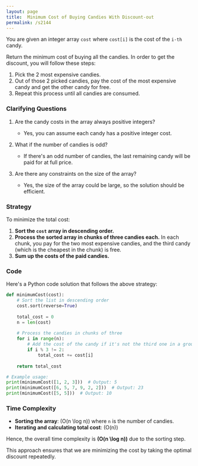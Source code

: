 ```yaml
---
layout: page
title:  Minimum Cost of Buying Candies With Discount-out
permalink: /s2144
---
```


You are given an integer array `cost` where `cost[i]` is the cost of the `i-th` candy.

Return the minimum cost of buying all the candies. In order to get the discount, you will follow these steps:

1. Pick the 2 most expensive candies.
2. Out of those 2 picked candies, pay the cost of the most expensive candy and get the other candy for free.
3. Repeat this process until all candies are consumed.

### Clarifying Questions

1. Are the candy costs in the array always positive integers?
   - Yes, you can assume each candy has a positive integer cost.
   
2. What if the number of candies is odd?
   - If there's an odd number of candies, the last remaining candy will be paid for at full price.

3. Are there any constraints on the size of the array?
   - Yes, the size of the array could be large, so the solution should be efficient.

### Strategy

To minimize the total cost:
1. **Sort the `cost` array in descending order.**
2. **Process the sorted array in chunks of three candies each.** In each chunk, you pay for the two most expensive candies, and the third candy (which is the cheapest in the chunk) is free.
3. **Sum up the costs of the paid candies.**

### Code

Here's a Python code solution that follows the above strategy:

```python
def minimumCost(cost):
    # Sort the list in descending order
    cost.sort(reverse=True)
    
    total_cost = 0
    n = len(cost)
    
    # Process the candies in chunks of three
    for i in range(n):
        # Add the cost of the candy if it's not the third one in a group of three
        if i % 3 != 2:
            total_cost += cost[i]
    
    return total_cost

# Example usage:
print(minimumCost([1, 2, 3]))  # Output: 5
print(minimumCost([6, 5, 7, 9, 2, 2]))  # Output: 23
print(minimumCost([5, 5]))  # Output: 10
```

### Time Complexity

- **Sorting the array**: \(O(n \log n)\) where `n` is the number of candies.
- **Iterating and calculating total cost**: \(O(n)\)

Hence, the overall time complexity is **\(O(n \log n)\)** due to the sorting step.

This approach ensures that we are minimizing the cost by taking the optimal discount repeatedly.